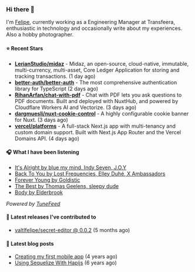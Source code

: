 ### Hi there 👋

I'm [Felipe](https://felipevm.com), currently working as a Engineering Manager at Transfeera, enthusiastic in technology and occasionally write about my experiences. Also a hobby photographer.

#### ⭐ Recent Stars
- **[LerianStudio/midaz](https://github.com/LerianStudio/midaz)** - Midaz, an open-source, cloud-native, immutable, multi-currency, multi-asset, Core Ledger Application for storing and tracking transactions.  (1 day ago)
- **[better-auth/better-auth](https://github.com/better-auth/better-auth)** - The most comprehensive authentication library for TypeScript (2 days ago)
- **[RihanArfan/chat-with-pdf](https://github.com/RihanArfan/chat-with-pdf)** - Chat with PDF lets you ask questions to PDF documents. Built and deployed with NuxtHub, and powered by Cloudflare Workers AI and Vectorize. (3 days ago)
- **[dargmuesli/nuxt-cookie-control](https://github.com/dargmuesli/nuxt-cookie-control)** - A highly configurable cookie banner for Nuxt. (3 days ago)
- **[vercel/platforms](https://github.com/vercel/platforms)** - A full-stack Next.js app with multi-tenancy and custom domain support. Built with Next.js App Router and the Vercel Domains API. (4 days ago)

#### 🎧 What I have been listening
- [It&#39;s Alright by blue my mind, Indy Seven, J.O.Y](https://open.spotify.com/track/0NLL5lJAhtUa2hXmh7Eyqx)
- [Back To You by Lost Frequencies, Elley Duhé, X Ambassadors](https://open.spotify.com/track/3K00Ib1shkOEiAXU5pec6e)
- [Forever Young by Goldistic](https://open.spotify.com/track/4iloEnz4WMeffiwGE8uhQJ)
- [The Best by Thomas Geelens, sleepy dude](https://open.spotify.com/track/3HH9Hu8rGpTPsZlmb0J8t5)
- [Body by Elderbrook](https://open.spotify.com/track/5nbq4CyzheTl7BLPR3caJY)

_Powered by [TuneFeed](https://tunefeed.app?ref=valtlfelipe-gh-profile)_ 

#### 🚀 Latest releases I've contributed to


- [valtlfelipe/secret-editor @ 0.0.2](https://github.com/valtlfelipe/secret-editor/releases/tag/0.0.2) (5 months ago)

#### 📄 Latest blog posts
- [Creating my first mobile app](https://felipevm.com/posts/creating-my-first-mobile-app/) (4 years ago)
- [Using Sequelize With Hapijs](https://felipevm.com/posts/using-sequelize-with-hapijs/) (6 years ago)
